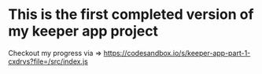 # This is the first completed version of my keeper app project 

Checkout my progress via => 
https://codesandbox.io/s/keeper-app-part-1-cxdrvs?file=/src/index.js